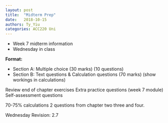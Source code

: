 ```yaml
---
layout: post
title:  "Midterm Prep"
date:   2018-10-15
authors: Ty_Yiu
categories: ACC220 Uni 
---
```


* Week 7 midterm information
* Wednesday in class

**Format:**
  - Section A: Multiple choice (30 marks) (10 questions)
  - Section B: Text questions &  Calculation questions (70 marks) (show workings in calculations)

Review end of chapter exercises
Extra practice questions (week 7 module) 
Self-assessment questions

70-75% calculations
2 questions from chapter two three and four.

Wednesday Revision: 2.7
